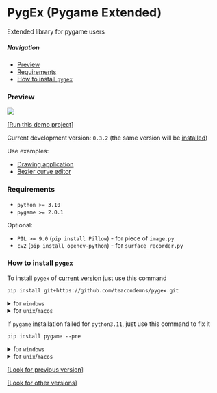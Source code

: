 # PygEx (Pygame Extended)
Extended library for pygame users

##### Navigation
- [Preview](#preview)
- [Requirements](#requirements)
- [How to install `pygex`](#how-to-install-pygex)

### Preview

![](https://github.com/TeaCondemns/pygex/releases/download/v0.3.1/preview.gif)

[[Run this demo project]](https://github.com/teacondemns/pygex/releases/tag/v0.3.1)

Current development version: `0.3.2` (the same version will be [installed](#how-to-install-pygex))

Use examples:
- [Drawing application](https://github.com/teacondemns/vector-paint)
- [Bezier curve editor](https://github.com/teacondemns/bezier-curve)

<!--
This module include:
- More advanced mouse controller (`mouse.py`: each button can be in one of four pressing statuses: not pressed, button down, held, button up)
- More advanced keys input controller (`input.py`: each key can be in one of five pressing statuses: not pressed, key down, held, key up; key up or key hold for first 0.5s and after that 0.1s)
- Extensive functionality for manipulating color (by default, all color values of this module are accepted as an argument of functions that are not included in the submodule color.py, are expected only in HEX or AHEX format, and not as in pygame - HEXA, but accepted in RGBA format as and in pygame)
- Function for calculating the Bézier curve (`math.py`)
- Functions for Gaussian blur, mask cutting, generate gradient Surface, and corner rounding for pygame Surface (`image.py`)
- Function for more convenient text rendering, with the ability to buffer the font by size, as well as render text by font size both unaligned in any way, and aligned with extensive settings (`text.py`: `pygex.text.render_aligned_text(...)` - also include `align` `=` `pygex.text.ALIGN_LEFT` or `pygex.text.ALIGN_RIGHT` or `pygex.text.ALIGN_CENTER` or `pygex.text.ALIGN_BLOCK`, `line_spacing`, `line_number`, `paragraph_space`, `size` `=` `(..., ...)` or `(SIZE_WRAP_CONTENT, ...)` or `(..., SIZE_WRAP_CONTENT)` or `(SIZE_WRAP_CONTENT, SIZE_WRAP_CONTENT)`)
- Drawing the simplest grid (`draw.py`)
- Convenient interface for creating and managing a window (`window.py`: taking screenshots, showing toasts, better full screen mode toggle system, `pygex.mouse` and `pygex.input` are also integrated into this interface)
- Interface for toasts (short text messages) displaying (`gui/toast.py`)
- Interface for text hints displaying (`gui/hint.py`)
-->

### Requirements
- `python >= 3.10`
- `pygame >= 2.0.1`

Optional:
- `PIL >= 9.0` (`pip install Pillow`) - for piece of `image.py`
- `cv2` (`pip install opencv-python`) - for `surface_recorder.py`

### How to install `pygex`
To install `pygex` of [current version](#preview) just use this command
```
pip install git+https://github.com/teacondemns/pygex.git
```

<details>
  <summary>for <code>windows</code></summary>
  

```
py -m pip install git+https://github.com/teacondemns/pygex.git
```
</details>

<details>
  <summary>for <code>unix</code>/<code>macos</code></summary>
  

```
python3 -m pip install git+https://github.com/teacondemns/pygex.git
```
</details>

If `pygame` installation failed for `python3.11`, just use this command to fix it
```
pip install pygame --pre
```

<details>
  <summary>for <code>windows</code></summary>
  

```
py -m pip install pygame --pre
```
</details>

<details>
  <summary>for <code>unix</code>/<code>macos</code></summary>
  

```
python3 -m pip install pygame --pre
```
</details>

[[Look for previous version]](https://github.com/teacondemns/pygex/releases/tag/v0.3.1)

[[Look for other versions]](https://github.com/teacondemns/pygex/releases)
